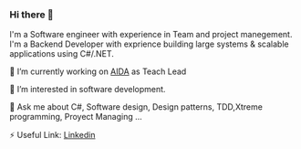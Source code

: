 ### Hi there 👋

I'm a Software engineer with experience in Team and project manegement. I'm a Backend Developer with exprience building large systems & scalable applications using C#/.NET.

🔭 I’m currently working on [AIDA](https://www.aidacanarias.com/) as Teach Lead

👀 I’m interested in software development.

💬 Ask me about C#, Software design, Design patterns, TDD,Xtreme programming, Proyect Managing ...

⚡ Useful Link: [Linkedin](https://www.linkedin.com/in/eduardovalderramamurillo/)

<!--
**Eduval84/Eduval84** is a ✨ _special_ ✨ repository because its `README.md` (this file) appears on your GitHub profile.

Here are some ideas to get you started:

- 
- 🌱 I’m currently learning ...
- 👯 I’m looking to collaborate on ...
- 🤔 I’m looking for help with ...
- 💬 Ask me about ...
- 📫 How to reach me: ...
- 😄 Pronouns: ...
- ⚡ Fun fact: ...
-->
